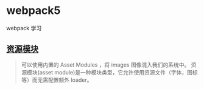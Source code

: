 # webpack5

webpack 学习

## [资源模块](https://webpack.docschina.org/guides/asset-modules/)

> 可以使用内置的 Asset Modules ，将 images 图像混入我们的系统中。
> 资源模块(asset module)是一种模块类型，它允许使用资源文件（字体，图标等）而无需配置额外 loader。
